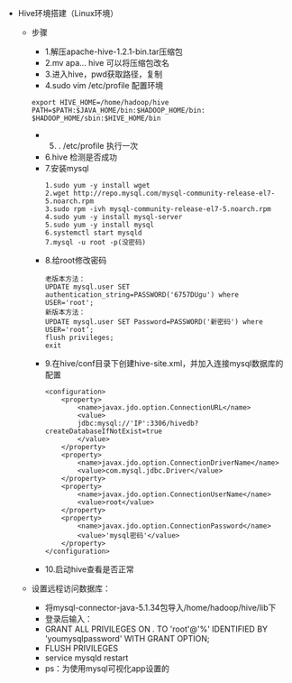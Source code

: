 * Hive环境搭建（Linux环境）
	* 步骤
		* 1.解压apache-hive-1.2.1-bin.tar压缩包
		* 2.mv apa... hive 可以将压缩包改名
		* 3.进入hive，pwd获取路径，复制
		* 4.sudo vim /etc/profile 配置环境
		```
		export HIVE_HOME=/home/hadoop/hive
		PATH=$PATH:$JAVA_HOME/bin:$HADOOP_HOME/bin:
		$HADOOP_HOME/sbin:$HIVE_HOME/bin
		```
		* 5.  . /etc/profile 执行一次
		* 6.hive 检测是否成功
		* 7.安装mysql
			```
			1.sudo yum -y install wget
			2.wget http://repo.mysql.com/mysql-community-release-el7-5.noarch.rpm
			3.sudo rpm -ivh mysql-community-release-el7-5.noarch.rpm
			4.sudo yum -y install mysql-server
			5.sudo yum -y install mysql
			6.systemctl start mysqld
			7.mysql -u root -p(没密码)

			```
		* 8.给root修改密码
			```
			老版本方法：
			UPDATE mysql.user SET authentication_string=PASSWORD('6757DUgu') where USER='root';
			新版本方法：
			UPDATE mysql.user SET Password=PASSWORD('新密码') where USER='root’;
			flush privileges;
			exit
			```
		* 9.在hive/conf目录下创建hive-site.xml，并加入连接mysql数据库的配置
			```
			<configuration>
				<property>
					<name>javax.jdo.option.ConnectionURL</name>
					<value>
					jdbc:mysql://'IP':3306/hivedb?createDatabaseIfNotExist=true
					</value>
				</property>
				<property>
					<name>javax.jdo.option.ConnectionDriverName</name>
					<value>com.mysql.jdbc.Driver</value>
				</property>
				<property>
					<name>javax.jdo.option.ConnectionUserName</name>
					<value>root</value>
				</property>
				<property>
					<name>javax.jdo.option.ConnectionPassword</name>
					<value>'mysql密码'</value>
				</property>
			</configuration>
			```
		* 10.启动hive查看是否正常
		
	* 设置远程访问数据库：
		* 将mysql-connector-java-5.1.34包导入/home/hadoop/hive/lib下
		* 登录后输入：
		* GRANT ALL PRIVILEGES ON *.* TO 'root'@'%' IDENTIFIED BY 'youmysqlpassword' WITH GRANT OPTION;
		* FLUSH PRIVILEGES
		* service mysqld restart
		* ps：为使用mysql可视化app设置的